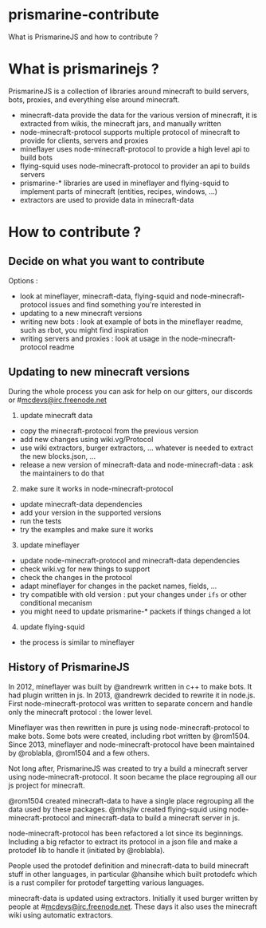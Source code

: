 # prismarine-contribute
What is PrismarineJS and how to contribute ?

# What is prismarinejs ?

PrismarineJS is a collection of libraries around minecraft to build servers, bots, proxies, and everything else around minecraft.

* minecraft-data provide the data for the various version of minecraft, it is extracted from wikis, the minecraft jars, and manually written
* node-minecraft-protocol supports multiple protocol of minecraft to provide for clients, servers and proxies
* mineflayer uses node-minecraft-protocol to provide a high level api to build bots
* flying-squid uses node-minecraft-protocol to provider an api to builds servers
* prismarine-* libraries are used in mineflayer and flying-squid to implement parts of minecraft (entities, recipes, windows, ...)
* extractors are used to provide data in minecraft-data

# How to contribute ?

## Decide on what you want to contribute

Options :

* look at mineflayer, minecraft-data, flying-squid and node-minecraft-protocol issues and find something you're interested in
* updating to a new minecraft versions
* writing new bots : look at example of bots in the mineflayer readme, such as rbot, you might find inspiration
* writing servers and proxies : look at usage in the node-minecraft-protocol readme

## Updating to new minecraft versions

During the whole process you can ask for help on our gitters, our discords or #mcdevs@irc.freenode.net

1. update minecraft data
  * copy the minecraft-protocol from the previous version
  * add new changes using wiki.vg/Protocol
  * use wiki extractors, burger extractors, ... whatever is needed to extract the new blocks.json, ...
  * release a new version of minecraft-data and node-minecraft-data : ask the maintainers to do that
2. make sure it works in node-minecraft-protocol
  * update minecraft-data dependencies
  * add your version in the supported versions
  * run the tests
  * try the examples and make sure it works
3. update mineflayer
  * update node-minecraft-protocol and minecraft-data dependencies
  * check wiki.vg for new things to support
  * check the changes in the protocol
  * adapt mineflayer for changes in the packet names, fields, ... 
  * try compatible with old version : put your changes under `ifs` or other conditional mecanism
  * you might need to update prismarine-* packets if things changed a lot
4. update flying-squid
  * the process is similar to mineflayer


## History of PrismarineJS

In 2012, mineflayer was built by @andrewrk written in c++ to make bots. It had plugin written in js.
In 2013, @andrewrk decided to rewrite it in node.js. First node-minecraft-protocol was written to separate concern and handle only the minecraft protocol : the lower level.

Mineflayer was then rewritten in pure js using node-minecraft-protocol to make bots.
Some bots were created, including rbot written by @rom1504.
Since 2013, mineflayer and node-minecraft-protocol have been maintained by @roblabla, @rom1504 and a few others.

Not long after, PrismarineJS was created to try a build a minecraft server using node-minecraft-protocol.
It soon became the place regrouping all our js project for minecraft.

@rom1504 created minecraft-data to have a single place regrouping all the data used by these packages.
@mhsjlw created flying-squid using node-minecraft-protocol and minecraft-data to build a minecraft server in js.

node-minecraft-protocol has been refactored a lot since its beginnings. Including a big refactor to extract its protocol in a json file and make a protodef lib to handle it (initiated by @roblabla).

People used the protodef definition and minecraft-data to build minecraft stuff in other languages, in particular @hansihe which built protodefc which is a rust compiler for protodef targetting various languages.

minecraft-data is updated using extractors. Initially it used burger written by people at #mcdevs@irc.freenode.net. These days it also uses the minecraft wiki using automatic extractors.
